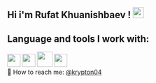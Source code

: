 ## Hi i'm Rufat Khuanishbaev ! <img src="https://media.giphy.com/media/hvRJCLFzcasrR4ia7z/giphy.gif" width="25px">
## Language and tools I work with:

<code><img src="https://brandslogos.com/wp-content/uploads/images/large/html-logo-black-and-white.png" width="30px"></code>
<code><img src="https://brandslogos.com/wp-content/uploads/images/large/css-logo-black-and-white.png" width="30px"></code>
<code><img src="https://img.icons8.com/ios_filled/12x/javascript-logo.png" width="35px"></code>
<code><img src="https://e7.pngegg.com/pngimages/18/497/png-clipart-black-and-blue-atom-icon-screenshot-react-javascript-responsive-web-design-github-angularjs-github-logo-electric-blue.png" width="30px"></code>
<br>
📨 How to reach me: [@krypton04](https://t.me/krypton04/)

